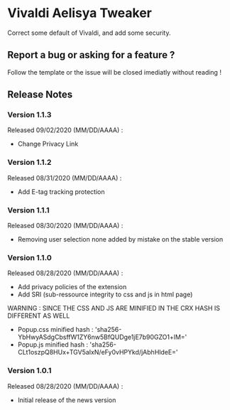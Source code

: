 # Vivaldi Aelisya Tweaker
Correct some default of Vivaldi, and add some security.

## Report a bug or asking for a feature ?
Follow the template or the issue will be closed imediatly without reading !

## Release Notes

### Version 1.1.3
Released 09/02/2020 (MM/DD/AAAA) :
<ul>
<li>Change Privacy Link</li>
</ul>

### Version 1.1.2
Released 08/31/2020 (MM/DD/AAAA) :
<ul>
<li>Add E-tag tracking protection</li>
</ul>

### Version 1.1.1
Released 08/30/2020 (MM/DD/AAAA) :
<ul>
<li>Removing user selection none added by mistake on the stable version</li>
</ul>

### Version 1.1.0
Released 08/28/2020 (MM/DD/AAAA) :
<ul>
<li>Add privacy policies of the extension</li>
<li>Add SRI (sub-ressource integrity to css and js in html page)</li>
</ul>

WARNING : SINCE THE CSS AND JS ARE MINIFIED IN THE CRX HASH IS DIFFERENT AS WELL

<ul>
<li>Popup.css minified hash : 'sha256-YbHwyASdgCbsffW1ZY6nw5BfQUDge1jE7b90GZO1+lM='</li>
<li>Popup.js minified hash : 'sha256-CLt1oszpQ8HUx+TGV5aIxN/eFy0vHPYkd/jAbhHldeE='</li>
</ul>

### Version 1.0.1
Released 08/28/2020 (MM/DD/AAAA) :
<ul>
<li>Initial release of the news version</li>  
</ul>
